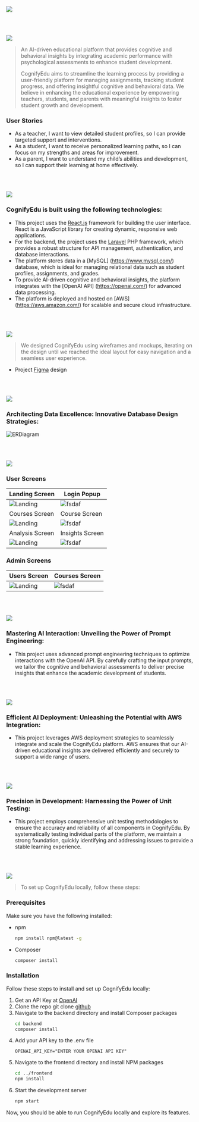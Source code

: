 <img src="./readme/title1.svg"/>

<br><br>

<!-- project philosophy -->
<img src="./readme/title2.svg"/>

> An AI-driven educational platform that provides cognitive and behavioral insights by integrating academic performance with psychological assessments to enhance student development.
>
> CognifyEdu aims to streamline the learning process by providing a user-friendly platform for managing assignments, tracking student progress, and offering insightful cognitive and behavioral data. We believe in enhancing the educational experience by empowering teachers, students, and parents with meaningful insights to foster student growth and development.

### User Stories

- As a teacher, I want to view detailed student profiles, so I can provide targeted support and interventions.
- As a student, I want to receive personalized learning paths, so I can focus on my strengths and areas for improvement.
- As a parent, I want to understand my child’s abilities and development, so I can support their learning at home effectively.

<br><br>

<!-- Tech stack -->
<img src="./readme/title3.svg"/>

### CognifyEdu is built using the following technologies:

- This project uses the [React.js](https://reactjs.org/) framework for building the user interface. React is a JavaScript library for creating dynamic, responsive web applications.
- For the backend, the project uses the [Laravel](https://laravel.com/) PHP framework, which provides a robust structure for API management, authentication, and database interactions.
- The platform stores data in a [MySQL] (https://www.mysql.com/) database, which is ideal for managing relational data such as student profiles, assignments, and grades.
- To provide AI-driven cognitive and behavioral insights, the platform integrates with the [OpenAI API] (https://openai.com/) for advanced data processing.
- The platform is deployed and hosted on [AWS] (https://aws.amazon.com/) for scalable and secure cloud infrastructure.

<br><br>

<!-- UI UX -->
<img src="./readme/title4.svg"/>

> We designed CognifyEdu using wireframes and mockups, iterating on the design until we reached the ideal layout for easy navigation and a seamless user experience.

- Project [Figma](https://www.figma.com/design/U2P8bXvDJkAEcWznBTxUUh/UI-UX-Assignments?node-id=257-428&t=CbqzlIepZUG9RqWT-1) design

<!-- ### Mockups

| Home screen                               | Menu Screen                             | Order Screen                            |
| ----------------------------------------- | --------------------------------------- | --------------------------------------- |
| ![Landing](./readme/assets/1440x1024.png) | ![fsdaf](./readme/assets/1440x1024.png) | ![fsdaf](./readme/assets/1440x1024.png) | -->

<br><br>

<!-- Database Design -->
<img src="./readme/title5.svg"/>

### Architecting Data Excellence: Innovative Database Design Strategies:

![ERDiagram](./readme/assets/db-schema.png)

<br><br>

<!-- Implementation -->
<img src="./readme/title6.svg"/>

### User Screens

| Landing Screen                            | Login Popup                             |
| ----------------------------------------- | --------------------------------------- |
| ![Landing](./readme/assets/landing.gif) | ![fsdaf](./readme/assets/login.gif) |
| Courses Screen                            | Course Screen                           |
| ![Landing](./readme/assets/courses.png) | ![fsdaf](./readme/assets/course.png) |
| Analysis Screen                           | Insights Screen                         |
| ![Landing](./readme/assets/analysis.gif) | ![fsdaf](./readme/assets/insights.png) |

### Admin Screens

| Users Screen                              | Courses Screen                          |
| ----------------------------------------- | --------------------------------------- |
| ![Landing](./readme/assets/admin-users.png) | ![fsdaf](./readme/assets/admin-courses.png) |
<br><br>

<!-- Prompt Engineering -->
<img src="./readme/title7.svg"/>

### Mastering AI Interaction: Unveiling the Power of Prompt Engineering:

- This project uses advanced prompt engineering techniques to optimize interactions with the OpenAI API. By carefully crafting the input prompts, we tailor the cognitive and behavioral assessments to deliver precise insights that enhance the academic development of students.

<br><br>

<!-- AWS Deployment -->
<img src="./readme/title8.svg"/>

### Efficient AI Deployment: Unleashing the Potential with AWS Integration:

- This project leverages AWS deployment strategies to seamlessly integrate and scale the CognifyEdu platform. AWS ensures that our AI-driven educational insights are delivered efficiently and securely to support a wide range of users.

<br><br>

<!-- Unit Testing -->
<img src="./readme/title9.svg"/>

### Precision in Development: Harnessing the Power of Unit Testing:

- This project employs comprehensive unit testing methodologies to ensure the accuracy and reliability of all components in CognifyEdu. By systematically testing individual parts of the platform, we maintain a strong foundation, quickly identifying and addressing issues to provide a stable learning experience.

<br><br>

<!-- How to run -->
<img src="./readme/title10.svg"/>

> To set up CognifyEdu locally, follow these steps:

### Prerequisites

Make sure you have the following installed:

- npm
  ```sh
  npm install npm@latest -g
  ```
- Composer
  ```sh
  composer install
  ```

### Installation

Follow these steps to install and set up CognifyEdu locally:

1. Get an API Key at [OpenAI](https://beta.openai.com/signup/)
2. Clone the repo
   git clone [github](https://github.com/MohamadSharafeddine/cognifyedu.git)
3. Navigate to the backend directory and install Composer packages
   ```sh
   cd backend
   composer install
   ```
4. Add your API key to the .env file
   ```env
   OPENAI_API_KEY="ENTER YOUR OPENAI API KEY"
   ```
5. Navigate to the frontend directory and install NPM packages
   ```sh
   cd ../frontend
   npm install
   ```
6. Start the development server
   ```sh
   npm start
   ```

Now, you should be able to run CognifyEdu locally and explore its features.
